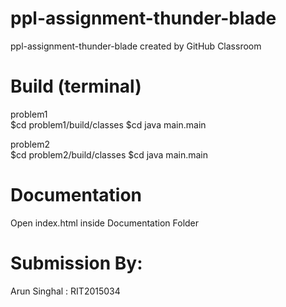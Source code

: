 # ppl-assignment-thunder-blade
ppl-assignment-thunder-blade created by GitHub Classroom

# Build (terminal)
problem1 <br>
$cd problem1/build/classes
$cd java main.main<br>

problem2 <br>
$cd problem2/build/classes
$cd java main.main<br>

# Documentation
  Open index.html inside Documentation Folder
  
# Submission By:
  Arun Singhal : RIT2015034
